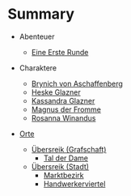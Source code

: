 # Summary

* Abenteuer
  * [Eine Erste Runde](docs/Abenteuer/Eine%20Erste%20Runde.md)

* Charaktere
  * [Brynich von Aschaffenberg](docs/Charaktere/Brynich%20von%20Aschaffenberg.md)
  * [Heske Glazner](docs/Charaktere/Heske%20Glazner.md)
  * [Kassandra Glazner](docs/Charaktere/Kassandra%20Glazner.md)
  * [Magnus der Fromme](docs/Charaktere/Magnus%20der%20Fromme.md)
  * [Rosanna Winandus](docs/Charaktere/Rosanna%20Winandus.md)

* [Orte](docs/Orte/Orte.md)
  * [Übersreik (Grafschaft)](docs/Orte/Übersreik-Grafschaft/Übersreik-Grafschaft.md)
    * [Tal der Dame](docs/Orte/Übersreik-Grafschaft/Tal%20der%20Dame.md)
  * [Übersreik (Stadt)](docs/Orte/Übersreik-Stadt/Übersreik-Stadt.md)
    * [Marktbezirk](docs/Orte/Übersreik-Stadt/Marktbezirk.md)
    * [Handwerkerviertel](docs/Orte/Übersreik-Stadt/Handwerkerviertel.md)